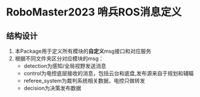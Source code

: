 # RoboMaster2023 哨兵ROS消息定义

## 结构设计
1. 本Package用于定义所有模块的**自定义**msg接口和对应服务
2. 根据不同文件夹区分对应模块的msg：
    - detection为感知/全局视野发送消息
    - control为电控底层接收的消息，包括云台和底盘,发布源来自于规划和辅瞄
    - referee_system为裁判系统相关数据，电控只做转发
    - decision为决策发布数据
